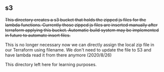## s3 
~~This directory creates a s3 bucket that holds the zipped js files for the lambda functions.
Currently those zipped js files are inserted manually after terraform applying this bucket. 
Automatic build system may be implemented in future to automate insert files.~~ 

This is no longer necessary now we can directly assign the local zip file in our Terraform using filename. 
We don't need to update the file to S3 and have lambda read it from there anymore (2020/8/26) 

This directory left here for learning purposes. 